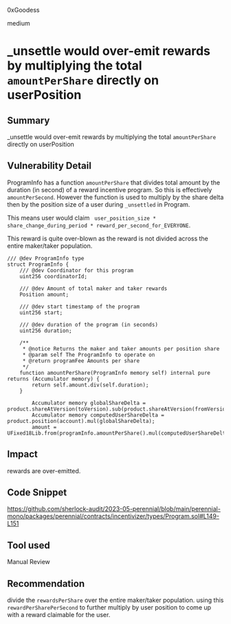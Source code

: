 0xGoodess

medium

# _unsettle would over-emit rewards by multiplying the total `amountPerShare` directly on userPosition

## Summary
_unsettle would over-emit rewards by multiplying the total `amountPerShare` directly on userPosition

## Vulnerability Detail
ProgramInfo has a function `amountPerShare` that divides total amount by the duration (in second) of a reward incentive program. So this is effectively `amountPerSecond`. However the function is used to multiply by the share delta then by the position size of a user during `_unsettled` in Program.

This means user would claim ` user_position_size * share_change_during_period * reward_per_second_for_EVERYONE`.  

This reward is quite over-blown as the reward is not divided across the entire maker/taker population.


```solidity
/// @dev ProgramInfo type
struct ProgramInfo {
    /// @dev Coordinator for this program
    uint256 coordinatorId;

    /// @dev Amount of total maker and taker rewards
    Position amount;

    /// @dev start timestamp of the program
    uint256 start;

    /// @dev duration of the program (in seconds)
    uint256 duration;
```

```solidity
    /**
     * @notice Returns the maker and taker amounts per position share
     * @param self The ProgramInfo to operate on
     * @return programFee Amounts per share
     */
    function amountPerShare(ProgramInfo memory self) internal pure returns (Accumulator memory) {
        return self.amount.div(self.duration);
    }
```

```solidity
        Accumulator memory globalShareDelta = product.shareAtVersion(toVersion).sub(product.shareAtVersion(fromVersion));
        Accumulator memory computedUserShareDelta = product.position(account).mul(globalShareDelta);
        amount = UFixed18Lib.from(programInfo.amountPerShare().mul(computedUserShareDelta).sum());
```
## Impact
rewards are over-emitted.

## Code Snippet
https://github.com/sherlock-audit/2023-05-perennial/blob/main/perennial-mono/packages/perennial/contracts/incentivizer/types/Program.sol#L149-L151

## Tool used

Manual Review

## Recommendation
divide the `rewardsPerShare` over the entire maker/taker population. using this `rewardPerSharePerSecond` to further multiply by user position to come up with a reward claimable for the user.